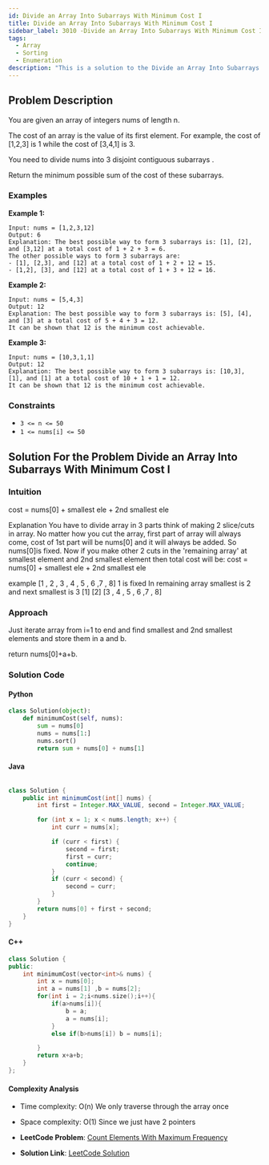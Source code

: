 ```yaml
---
id: Divide an Array Into Subarrays With Minimum Cost I
title: Divide an Array Into Subarrays With Minimum Cost I
sidebar_label: 3010 -Divide an Array Into Subarrays With Minimum Cost I
tags:
  - Array
  - Sorting
  - Enumeration
description: "This is a solution to the Divide an Array Into Subarrays With Minimum Cost I problem on LeetCode."
---
```


## Problem Description

You are given an array of integers nums of length n.

The cost of an array is the value of its first element. For example, the cost of [1,2,3] is 1 while the cost of [3,4,1] is 3.

You need to divide nums into 3 disjoint contiguous
subarrays
.

Return the minimum possible sum of the cost of these subarrays.

### Examples

**Example 1:**

```
Input: nums = [1,2,3,12]
Output: 6
Explanation: The best possible way to form 3 subarrays is: [1], [2], and [3,12] at a total cost of 1 + 2 + 3 = 6.
The other possible ways to form 3 subarrays are:
- [1], [2,3], and [12] at a total cost of 1 + 2 + 12 = 15.
- [1,2], [3], and [12] at a total cost of 1 + 3 + 12 = 16.

```

**Example 2:**

```
Input: nums = [5,4,3]
Output: 12
Explanation: The best possible way to form 3 subarrays is: [5], [4], and [3] at a total cost of 5 + 4 + 3 = 12.
It can be shown that 12 is the minimum cost achievable.

```

**Example 3:**

```
Input: nums = [10,3,1,1]
Output: 12
Explanation: The best possible way to form 3 subarrays is: [10,3], [1], and [1] at a total cost of 10 + 1 + 1 = 12.
It can be shown that 12 is the minimum cost achievable.

```

### Constraints

- `3 <= n <= 50`
- `1 <= nums[i] <= 50`

## Solution For the Problem Divide an Array Into Subarrays With Minimum Cost I

### Intuition

cost = nums[0] + smallest ele + 2nd smallest ele

Explanation
You have to divide array in 3 parts think of making 2 slice/cuts in array. No matter how you cut the array, first part of array will always come, cost of 1st part will be nums[0] and it will always be added. So nums[0]is fixed.
Now if you make other 2 cuts in the 'remaining array' at smallest element and 2nd smallest element then total cost will be:
cost = nums[0] + smallest ele + 2nd smallest ele

example
[1 , 2 , 3 , 4 , 5 , 6 ,7 , 8]
1 is fixed
In remaining array smallest is 2 and next smallest is 3
[1]
[2]
[3 , 4 , 5 , 6 ,7 , 8]

### Approach

Just iterate array from i=1 to end and find smallest and 2nd smallest elements and store them in a and b.

return nums[0]+a+b.

### Solution Code

#### Python

```py
class Solution(object):
    def minimumCost(self, nums):
        sum = nums[0]
        nums = nums[1:]
        nums.sort()
        return sum + nums[0] + nums[1]

```

#### Java

```java

class Solution {
    public int minimumCost(int[] nums) {
        int first = Integer.MAX_VALUE, second = Integer.MAX_VALUE;

        for (int x = 1; x < nums.length; x++) {
            int curr = nums[x];

            if (curr < first) {
                second = first;
                first = curr;
                continue;
            }
            if (curr < second) {
                second = curr;
            }
        }
        return nums[0] + first + second;
    }
}

```

#### C++

```cpp
class Solution {
public:
    int minimumCost(vector<int>& nums) {
        int x = nums[0];
        int a = nums[1] ,b = nums[2];
        for(int i = 2;i<nums.size();i++){
            if(a>nums[i]){
                b = a;
                a = nums[i];
            }
            else if(b>nums[i]) b = nums[i];

        }
        return x+a+b;
    }
};
```

#### Complexity Analysis

- Time complexity:
  O(n)
  We only traverse through the array once

- Space complexity:
  O(1)
  Since we just have 2 pointers

- **LeetCode Problem**: [ Count Elements With Maximum Frequency](https://leetcode.com/problems/find-beautiful-indices-in-the-given-array-i/description/)

- **Solution Link**: [LeetCode Solution](https://leetcode.com/problems/divide-an-array-into-subarrays-with-minimum-cost-i/solutions/4609507/simple-and-concise-solution)
